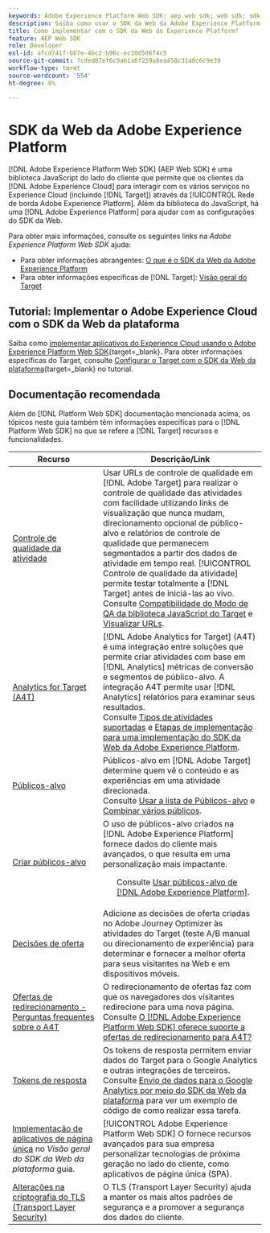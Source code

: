 ```yaml
---
keywords: Adobe Experience Platform Web SDK; aep web sdk; web sdk; sdk; adobe experience cloud; plataforma de rede de borda; adobe experience platform edge network; rede de borda; rede de borda da aep
description: Saiba como usar o SDK da Web da Adobe Experience Platform para interagir com os vários serviços na Adobe Experience Cloud por meio da AEP Edge Network.
title: Como implementar com o SDK da Web do Experience Platform?
feature: AEP Web SDK
role: Developer
exl-id: afcd741f-bb7e-4bc2-b96c-ec10d5d6f4c5
source-git-commit: 7cded87ef6c9a61a6f259a8ea458c31a8c6c9e39
workflow-type: tm+mt
source-wordcount: '554'
ht-degree: 8%

---
```


# SDK da Web da Adobe Experience Platform

[!DNL Adobe Experience Platform Web SDK] (AEP Web SDK) é uma biblioteca JavaScript do lado do cliente que permite que os clientes da [!DNL Adobe Experience Cloud] para interagir com os vários serviços no Experience Cloud (incluindo [!DNL Target]) através da [!UICONTROL Rede de borda Adobe Experience Platform]. Além da biblioteca do JavaScript, há uma [!DNL Adobe Experience Platform] para ajudar com as configurações do SDK da Web.

Para obter mais informações, consulte os seguintes links na *Adobe Experience Platform Web SDK* ajuda:

* Para obter informações abrangentes: [O que é o SDK da Web da Adobe Experience Platform](https://experienceleague.adobe.com/docs/experience-platform/edge/home.html)
* Para obter informações específicas de [!DNL Target]: [Visão geral do Target](https://experienceleague.adobe.com/docs/experience-platform/edge/personalization/adobe-target/target-overview.html)

## Tutorial: Implementar o Adobe Experience Cloud com o SDK da Web da plataforma

Saiba como [implementar aplicativos do Experience Cloud usando o Adobe Experience Platform Web SDK](https://experienceleague.adobe.com/docs/platform-learn/implement-web-sdk/overview.html){target=_blank}. Para obter informações específicas do Target, consulte [Configurar o Target com o SDK da Web da plataforma](https://experienceleague.adobe.com/docs/platform-learn/implement-web-sdk/applications-setup/setup-target.html){target=_blank} no tutorial.

## Documentação recomendada

Além do [!DNL Platform Web SDK] documentação mencionada acima, os tópicos neste guia também têm informações específicas para o [!DNL Platform Web SDK] no que se refere a [!DNL Target] recursos e funcionalidades.

| Recurso | Descrição/Link |
| --- | --- |
| [Controle de qualidade da atividade](/help/c-activities/c-activity-qa/activity-qa.md) | Usar URLs de controle de qualidade em [!DNL Adobe Target] para realizar o controle de qualidade das atividades com facilidade utilizando links de visualização que nunca mudam, direcionamento opcional de público-alvo e relatórios de controle de qualidade que permanecem segmentados a partir dos dados de atividade em tempo real. [!UICONTROL Controle de qualidade da atividade] permite testar totalmente a [!DNL Target] antes de iniciá-las ao vivo.<br>Consulte [Compatibilidade do Modo de QA da biblioteca JavaScript do Target](/help/c-activities/c-activity-qa/activity-qa.md#compatibility) e [Visualizar URLs](/help/c-activities/c-activity-qa/activity-qa.md#preview). |
| [Analytics for Target (A4T) ](/help/c-integrating-target-with-mac/a4t/a4t.md) | [!DNL Adobe Analytics for Target] (A4T) é uma integração entre soluções que permite criar atividades com base em [!DNL Analytics] métricas de conversão e segmentos de público-alvo. A integração A4T permite usar [!DNL Analytics] relatórios para examinar seus resultados.<br>Consulte [Tipos de atividades suportadas](/help/c-integrating-target-with-mac/a4t/a4t.md#section_F487896214BF4803AF78C552EF1669AA) e [Etapas de implementação para uma implementação do SDK da Web da Adobe Experience Platform](/help/c-integrating-target-with-mac/a4t/a4timplementation.md#platform). |
| [Públicos-alvo](/help/c-target/target.md) | Públicos-alvo em [!DNL Adobe Target] determine quem vê o conteúdo e as experiências em uma atividade direcionada.<br>Consulte [Usar a lista de Públicos-alvo](/help/c-target/c-audiences/audiences.md#use-list) e [Combinar vários públicos](/help/c-target/combining-multiple-audiences.md). |
| [Criar públicos-alvo](/help/c-target/c-audiences/audiences.md) | O uso de públicos-alvo criados na [!DNL Adobe Experience Platform] fornece dados do cliente mais avançados, o que resulta em uma personalização mais impactante.<ul>Consulte [Usar públicos-alvo de [!DNL Adobe Experience Platform]](/help/c-target/c-audiences/audiences.md#aep). |
| [Decisões de oferta](/help/c-integrating-target-with-mac/ajo/offer-decision.md) | Adicione as decisões de oferta criadas no Adobe Journey Optimizer às atividades do Target (teste A/B manual ou direcionamento de experiência) para determinar e fornecer a melhor oferta para seus visitantes na Web e em dispositivos móveis. |
| [Ofertas de redirecionamento - Perguntas frequentes sobre o A4T](/help/c-integrating-target-with-mac/a4t/r-a4t-faq/a4t-faq-redirect-offers.md) | O redirecionamento de ofertas faz com que os navegadores dos visitantes redirecione para uma nova página.<br>Consulte [O [!DNL Adobe Experience Platform Web SDK] oferece suporte a ofertas de redirecionamento para A4T?](/help/c-integrating-target-with-mac/a4t/r-a4t-faq/a4t-faq-redirect-offers.md#platform) |
| [Tokens de resposta](/help/administrating-target/response-tokens.md) | Os tokens de resposta permitem enviar dados do Target para o Google Analytics e outras integrações de terceiros.<br>Consulte [Envio de dados para o Google Analytics por meio do SDK da Web da plataforma](/help/administrating-target/response-tokens.md#platform-web-sdk) para ver um exemplo de código de como realizar essa tarefa. |
| [Implementação de aplicativos de página única](https://experienceleague.adobe.com/docs/experience-platform/edge/personalization/adobe-target/spa-implementation.html?lang=en) no *Visão geral do SDK da Web da plataforma* guia. | [!UICONTROL Adobe Experience Platform Web SDK] O fornece recursos avançados para sua empresa personalizar tecnologias de próxima geração no lado do cliente, como aplicativos de página única (SPA). |
| [Alterações na criptografia do TLS (Transport Layer Security)](/help/c-implementing-target/c-considerations-before-you-implement-target/tls-transport-layer-security-encryption.md) | O TLS (Transport Layer Security) ajuda a manter os mais altos padrões de segurança e a promover a segurança dos dados do cliente. |

